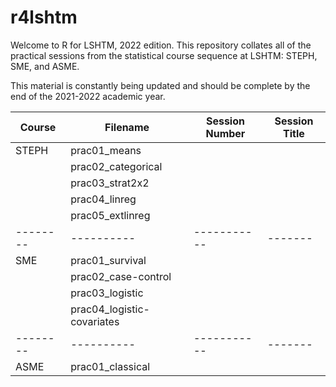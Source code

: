 # r4lshtm

Welcome to R for LSHTM, 2022 edition. This repository collates all of the practical sessions from the statistical course sequence at LSHTM: STEPH, SME, and ASME.

This material is constantly being updated and should be complete by the end of the 2021-2022 academic year.

| Course 	| Filename 	| Session Number 	| Session Title 	|
|--------	|----------	|-----------	|-------	|
| STEPH   | prac01_means          	|           	|       	|
|        	| prac02_categorical         	|           	|       	|
|        	| prac03_strat2x2         	|           	|       	|
|        	| prac04_linreg         	|           	|       	|
|        	| prac05_extlinreg         	|           	|       	|
|--------	|----------	|-----------	|-------	|
| SME     | prac01_survival          	|           	|       	|
|         | prac02_case-control          	|           	|       	|
|         | prac03_logistic          	|           	|       	|
|         | prac04_logistic-covariates          	|           	|       	|
|--------	|----------	|-----------	|-------	|
| ASME    | prac01_classical          	|           	|       	|


